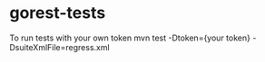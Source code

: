 # gorest-tests

To run tests with your own token mvn test -Dtoken={your token} -DsuiteXmlFile=regress.xml
